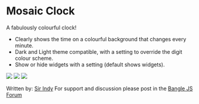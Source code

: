 # Mosaic Clock

A fabulously colourful clock!

* Clearly shows the time on a colourful background that changes every minute.
* Dark and Light theme compatible, with a setting to override the digit colour scheme.
* Show or hide widgets with a setting (default shows widgets).

![](mosaic_scr1.png)
![](mosaic_scr2.png)
![](mosaic_scr3.png)

Written by: [Sir Indy](https://github.com/sir-indy) For support and discussion please post in the [Bangle JS Forum](http://forum.espruino.com/microcosms/1424/)
